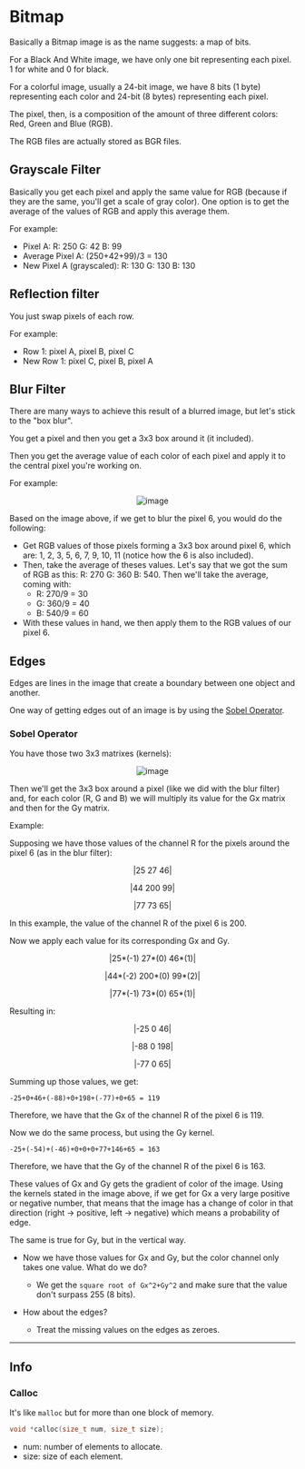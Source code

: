 # Bitmap
Basically a Bitmap image is as the name suggests: a map of bits.

For a Black And White image, we have only one bit representing each pixel. 1 for white and 0 for black.

For a colorful image, usually a 24-bit image, we have 8 bits (1 byte) representing each color and 24-bit (8 bytes) representing each pixel.

The pixel, then, is a composition of the amount of three different colors: Red, Green and Blue (RGB).

The RGB files are actually stored as BGR files.

## Grayscale Filter
Basically you get each pixel and apply the same value for RGB (because if they are the same, you'll get a scale of gray color). One option is to get the average of the values of RGB and apply this average them.

For example:
- Pixel A: R: 250 G: 42 B: 99
- Average Pixel A: (250+42+99)/3 = 130
- New Pixel A (grayscaled): R: 130 G: 130 B: 130

## Reflection filter
You just swap pixels of each row.

For example:
- Row 1: pixel A, pixel B, pixel C
- New Row 1: pixel C, pixel B, pixel A

## Blur Filter
There are many ways to achieve this result of a blurred image, but let's stick to the "box blur".

You get a pixel and then you get a 3x3 box around it (it included).

Then you get the average value of each color of each pixel and apply it to the central pixel you're working on.

For example:

<div align="center">
  
  ![image](https://user-images.githubusercontent.com/22435398/154797283-379c0671-ce09-4502-80c2-14822c40951d.png)
  
</div>

Based on the image above, if we get to blur the pixel 6, you would do the following:
- Get RGB values of those pixels forming a 3x3 box around pixel 6, which are: 1, 2, 3, 5, 6, 7, 9, 10, 11 (notice how the 6 is also included).
- Then, take the average of theses values. Let's say that we got the sum of RGB as this: R: 270 G: 360 B: 540. Then we'll take the average, coming with:
  - R: 270/9 = 30
  - G: 360/9 = 40
  - B: 540/9 = 60
- With these values in hand, we then apply them to the RGB values of our pixel 6.

## Edges
Edges are lines in the image that create a boundary between one object and another.

One way of getting edges out of an image is by using the [Sobel Operator](https://en.wikipedia.org/wiki/Sobel_operator).

### Sobel Operator
You have those two 3x3 matrixes (kernels):

<div align="center">
  
  ![image](https://user-images.githubusercontent.com/22435398/154797317-134c8a83-8dbc-4932-9626-48501122a05f.png)
  
</div>

Then we'll get the 3x3 box around a pixel (like we did with the blur filter) and, for each color (R, G and B) we will multiply its value for the Gx matrix and then for the Gy matrix.

Example:

Supposing we have those values of the channel R for the pixels around the pixel 6 (as in the blur filter):

<div align="center">
  
|25 27 46|

|44 200 99|

|77 73 65|
  
</div>

In this example, the value of the channel R of the pixel 6 is 200.

Now we apply each value for its corresponding Gx and Gy.

<div align="center">

|25*(-1) 27*(0) 46*(1)|

|44*(-2) 200*(0) 99*(2)|

|77*(-1) 73*(0) 65*(1)|
  
</div>

Resulting in:

<div align="center">

|-25 0 46|

|-88 0 198|

|-77 0 65|
  
</div>

Summing up those values, we get:
```
-25+0+46+(-88)+0+198+(-77)+0+65 = 119
```
Therefore, we have that the Gx of the channel R of the pixel 6 is 119.

Now we do the same process, but using the Gy kernel.
```
-25+(-54)+(-46)+0+0+0+77+146+65 = 163
```
Therefore, we have that the Gy of the channel R of the pixel 6 is 163.

These values of Gx and Gy gets the gradient of color of the image. Using the kernels stated in the image above, if we get for Gx a very large positive or negative number, that means that the image has a change of color in that direction (right -> positive, left -> negative) which means a probability of edge.

The same is true for Gy, but in the vertical way.

- Now we have those values for Gx and Gy, but the color channel only takes one value. What do we do?
  - We get the `square root of Gx^2+Gy^2` and make sure that the value don't surpass 255 (8 bits).

- How about the edges?
  - Treat the missing values on the edges as zeroes.


----
## Info
### Calloc
It's like `malloc` but for more than one block of memory.
```c
void *calloc(size_t num, size_t size);
```
- num: number of elements to allocate.
- size: size of each element.



